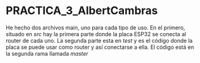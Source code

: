 # PRACTICA_3_AlbertCambras

He hecho dos archivos main, uno para cada tipo de uso. En el primero, situado en *src* hay la primera parte donde la placa ESP32 se conecta al router de cada uno.
La segunda parte esta en *test* y es el código donde la placa se puede usar como router y así conectarse a ella.
El código está en la segunda rama llamada *master*
